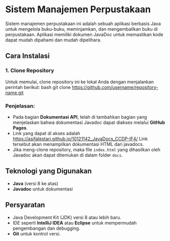 # Sistem Manajemen Perpustakaan

Sistem manajemen perpustakaan ini adalah sebuah aplikasi berbasis Java untuk mengelola buku-buku, meminjamkan, dan mengembalikan buku di perpustakaan. Aplikasi memiliki dokumen JavaDoc untuk memastikan kode dapat mudah dipahami dan mudah dipelihara.

## Cara Instalasi

### 1. Clone Repository
Untuk memulai, clone repository ini ke lokal Anda dengan menjalankan perintah berikut:
bash
git clone https://github.com/username/repository-name.git

### Penjelasan:
- Pada bagian **Dokumentasi API**, telah di tambahkan bagian yang menjelaskan bahwa dokumentasi Javadoc dapat diakses melalui **GitHub Pages**.
- Link yang dapat di akses adalah https://asifalestari.github.io/10121142_JavaDocs_CCDP-IF4/ Link tersebut akan menampilkan dokumentasi HTML dari javadocs.
- Jika meng-clone repository, maka file `index.html` yang dihasilkan oleh Javadoc akan dapat ditemukan di dalam folder `docs`.

## Teknologi yang Digunakan
- **Java** (versi 8 ke atas)
- **Javadoc** untuk dokumentasi

## Persyaratan
- Java Development Kit (JDK) versi 8 atau lebih baru.
- IDE seperti **IntelliJ IDEA** atau **Eclipse** untuk mempermudah pengembangan dan debugging.
- **Git** untuk kontrol versi.



